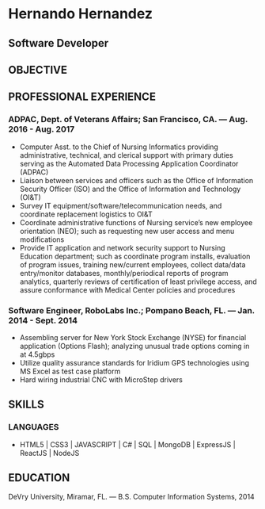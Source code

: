 # Hernando Hernandez 
## Software Developer

## OBJECTIVE 


## PROFESSIONAL EXPERIENCE
### ADPAC, Dept. of Veterans Affairs; San Francisco, CA. — Aug. 2016 - Aug. 2017
- Computer Asst. to the Chief of Nursing Informatics providing administrative, technical, and clerical support with primary duties serving as the Automated Data Processing Application Coordinator (ADPAC)
- Liaison between services and officers such as the Office of Information Security Officer (ISO) and the Office of Information and Technology (OI&T)
- Survey IT equipment/software/telecommunication needs, and coordinate replacement logistics to OI&T
- Coordinate administrative functions of Nursing service’s new employee orientation (NEO); such as requesting new user access and menu modifications
- Provide IT application and network security support to Nursing Education department; such as coordinate program installs, evaluation of program issues, training new/current employees, collect data/data entry/monitor databases, monthly/periodical reports of program analytics, quarterly reviews of certification of least privilege access, and assure conformance with Medical Center policies and procedures

### Software Engineer, RoboLabs Inc.; Pompano Beach, FL. — Jan. 2014 - Sept. 2014
- Assembling server for New York Stock Exchange (NYSE) for financial application (Options Flash); analyzing unusual trade options coming in at 4.5gbps
- Utilize quality assurance standards for Iridium GPS technologies using MS Excel as test case platform
- Hard wiring industrial CNC with MicroStep drivers

## SKILLS
### LANGUAGES
- HTML5 | CSS3 | JAVASCRIPT | C# | SQL | MongoDB | ExpressJS | ReactJS | NodeJS

## EDUCATION
DeVry University, Miramar, FL. — B.S. Computer Information Systems, 2014
